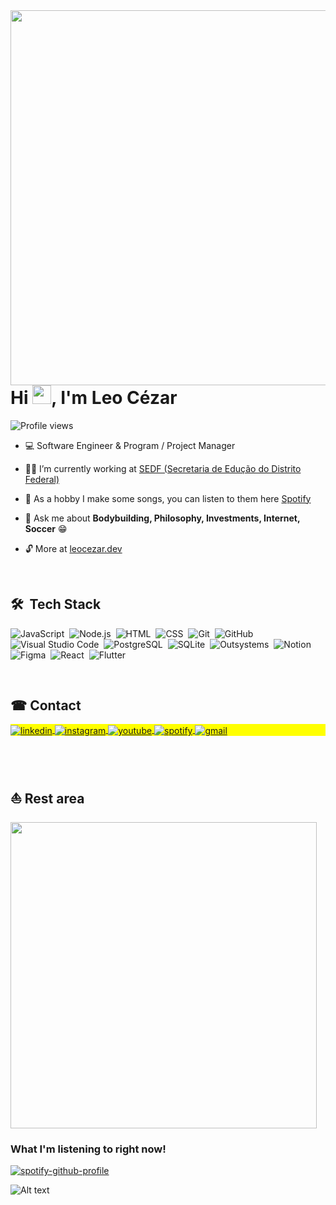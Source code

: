 <img align="right" height="600em" src="https://raw.githubusercontent.com/gist/leocezardev/76aaff030d3a5dfb3e6365ab2e8674a5/raw/9c2c9cee243e351f86b193b3cc099fa73d0d9180/githubcardrdme.svg"/>
<h1 align="left">Hi <img src="https://raw.githubusercontent.com/kaueMarques/kaueMarques/master/hi.gif" height="30px">, I'm Leo Cézar</h1>
<p align="left"> <img src="https://komarev.com/ghpvc/?username=leocezardev&color=blue" alt="Profile views" /> </p>


- 💻 Software Engineer & Program / Project Manager

- 👨‍💻 I’m currently working at [SEDF (Secretaria de Edução do Distrito Federal)](https://www.educacao.df.gov.br/)

- 🎹 As a hobby I make some songs, you can listen to them here [Spotify](https://open.spotify.com/artist/1cD40d1HaNNrV6h0LseHxN?si=mVqvfzrSR7uKCUWTa0vgrw)

- 💬 Ask me about **Bodybuilding, Philosophy, Investments, Internet, Soccer** 😁

- 🔓 More at [leocezar.dev](https://leocezar.dev)

<br>

## 🛠 &nbsp;Tech Stack

![JavaScript](https://img.shields.io/badge/-JavaScript-05122A?style=flat&logo=javascript)&nbsp;
![Node.js](https://img.shields.io/badge/-Node.js-05122A?style=flat&logo=node.js)&nbsp;
![HTML](https://img.shields.io/badge/-HTML-05122A?style=flat&logo=HTML5)&nbsp;
![CSS](https://img.shields.io/badge/-CSS-05122A?style=flat&logo=CSS3&logoColor=1572B6)&nbsp;
![Git](https://img.shields.io/badge/-Git-05122A?style=flat&logo=git)&nbsp;
![GitHub](https://img.shields.io/badge/-GitHub-05122A?style=flat&logo=github)&nbsp;
![Visual Studio Code](https://img.shields.io/badge/-Visual%20Studio%20Code-05122A?style=flat&logo=visual-studio-code&logoColor=007ACC)&nbsp;
![PostgreSQL](https://img.shields.io/badge/-PostgreSQL-05122A?style=flat&logo=postgresql)&nbsp;
![SQLite](https://img.shields.io/badge/-SQLite-05122A?style=flat&logo=sqlite)&nbsp;
![Outsystems](https://img.shields.io/badge/-Outsystems-05122A?logo=Okta)&nbsp;
![Notion](https://img.shields.io/badge/-Notion-05122A?logo=Notion)&nbsp;
![Figma](https://img.shields.io/badge/-Figma-05122A?logo=Figma)&nbsp;
![React](https://img.shields.io/badge/-React-05122A?logo=React)&nbsp;
![Flutter](https://img.shields.io/badge/-Flutter-05122A?logo=Flutter)&nbsp;



<br>


## ☎ Contact

<p align="left" style="background:yellow">
<a href="https://linkedin.com/in/leocezardev" target="_blank">
  <img align="center" src="https://img.shields.io/badge/-leocezardev-05122A?style=flat&logo=linkedin" alt="linkedin"/>
</a>
<a href="https://instagram.com/cezzrr" target="_blank">
 <img align="center" src="https://img.shields.io/badge/-cezzrr-05122A?style=flat&logo=instagram" alt="instagram"/>
</a>
<a href="https://youtube.com/@prodzov" target="_blank">
 <img align="center" src="https://img.shields.io/badge/-prodzov-05122A?style=flat&logo=youtube" alt="youtube"/>
</a>
<a href="https://open.spotify.com/artist/1cD40d1HaNNrV6h0LseHxN?si=t0DqhwtuQLOsi8Vg7W2Ibw" target="_blank">
 <img align="center" src="https://img.shields.io/badge/-z o v-05122A?style=flat&logo=spotify" alt="spotify"/>
</a>
<a href="mailto:leocezardev@gmail.com" target="_blank">
 <img align="center" src="https://img.shields.io/badge/-leocezardev@gmail.com-05122A?style=flat&logo=gmail" alt="gmail"/>
</a>
</p>

<br><br>

## ⛵ Rest area

<img width="490em" class="column" src="https://github-readme-twitter-gazf.vercel.app/api?id=elonmusk&layout=wide&show_reply=off&show_retweet=off" />

<p align="right" class="column" style="background:yellow">

### What I'm listening to right now!

[![spotify-github-profile](https://spotify-github-profile.vercel.app/api/view?uid=3dxo9vqesz2ecmh5znvzgr1bu&cover_image=true&theme=novatorem&show_offline=false&background_color=121212&bar_color_cover=true)](https://spotify-github-profile.vercel.app/api/view?uid=3dxo9vqesz2ecmh5znvzgr1bu&redirect=true)

![Alt text](https://spotify-recently-played-readme.vercel.app/api?user=3dxo9vqesz2ecmh5znvzgr1bu&unique={true|1|on|yes})

<br><br>
